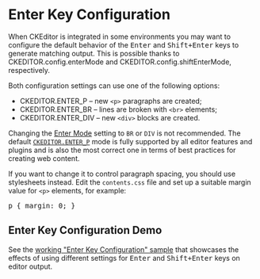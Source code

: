 <!--
Copyright (c) 2003-2015, CKSource - Frederico Knabben. All rights reserved.
For licensing, see LICENSE.md.
-->

# Enter Key Configuration

When CKEditor is integrated in some environments you may want to configure the default behavior of the <kbd>Enter</kbd> and <kbd>Shift+Enter</kbd> keys to generate matching output. This is possible thanks to CKEDITOR.config.enterMode and CKEDITOR.config.shiftEnterMode, respectively.

Both configuration settings can use one of the following options:

* CKEDITOR.ENTER_P &ndash; new `<p>` paragraphs are created;
* CKEDITOR.ENTER_BR &ndash; lines are broken with `<br>` elements;
* CKEDITOR.ENTER_DIV &ndash; new `<div>` blocks are created.

<div class="tip">
	<p>
		Changing the <a href="#!/api/CKEDITOR.config-cfg-enterMode">Enter Mode</a>
		setting to <code>BR</code> or <code>DIV</code> is not recommended. The default
		<code><a href="#!/api/CKEDITOR-property-ENTER_P">CKEDITOR.ENTER_P</a></code>
		mode is fully supported by all editor features and plugins and is also the most correct one
		in terms of best practices for creating web content.
	</p>
	<p>
		If you want to change it to control paragraph spacing, you should use stylesheets instead. Edit the
		<code>contents.css</code> file and set up a suitable margin value for <code>&lt;p&gt;</code>
		elements, for example:
	<pre>p { margin: 0; }</pre>
	</p>
</div>

## Enter Key Configuration Demo 

See the [working "Enter Key Configuration" sample](http://sdk.ckeditor.com/samples/enterkey.html) that showcases the effects of using different settings for <kbd>Enter</kbd> and <kbd>Shift+Enter</kbd> keys on editor output.